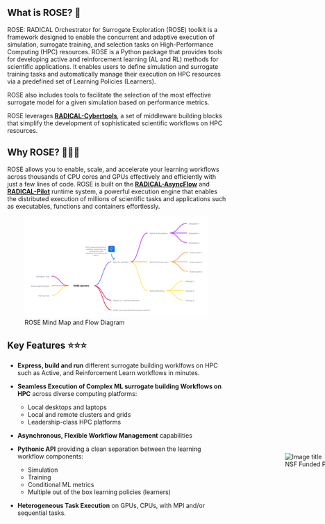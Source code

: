 ## What is ROSE? 🌹

ROSE: RADICAL Orchestrator for Surrogate Exploration (ROSE) toolkit is a framework designed to enable the concurrent and adaptive execution of simulation, surrogate training, and selection tasks on High-Performance Computing (HPC) resources. ROSE is a Python package that provides tools for developing active and reinforcement learning (AL and RL) methods for scientific applications. It enables users to define simulation and surrogate training tasks and automatically manage their execution on HPC resources via a predefined set of Learning Policies (Learners).

ROSE also includes tools to facilitate the selection of the most effective surrogate model for a given simulation based on performance metrics.

ROSE leverages [**RADICAL-Cybertools**](https://radical-cybertools.github.io), a set of middleware building blocks that simplify the development of sophisticated scientific workflows on HPC resources.


## Why ROSE? 🚀🚀🚀
ROSE allows you to enable, scale, and accelerate your learning workflows across thousands of CPU cores and GPUs effectively and efficiently with just a few lines of code.
ROSE is built on the [**RADICAL-AsyncFlow**](https://radical-cybertools.github.io/radical.asyncflow/) and [**RADICAL-Pilot**](https://github.com/radical-cybertools/radical.pilot) runtime system, a powerful execution engine that enables the distributed execution of millions of scientific tasks and applications such as executables, functions and containers effortlessly.


<figure markdown="span" style="position: relative;">
  <img src="assets/rose_mind_flow.png" alt="">
  <figcaption>ROSE Mind Map and Flow Diagram</figcaption>
</figure>


## Key Features ⭐⭐⭐

- **Express, build and run** different surrogate building worklfows on HPC such as Active, and Reinforcement Learn workflows in minutes.
- **Seamless Execution of Complex ML surrogate building Workflows on HPC** across diverse computing platforms:
    - Local desktops and laptops
    - Local and remote clusters and grids
    - Leadership-class HPC platforms

- **Asynchronous, Flexible Workflow Management** capabilities

- **Pythonic API** providing a clean separation between the learning workflow components:
    - Simulation
    - Training
    - Conditional ML metrics
    - Multiple out of the box learning policies (learners)

- **Heterogeneous Task Execution** on GPUs, CPUs, with MPI and/or sequential tasks.

<figure markdown="span" style="position: relative; left: 600px; top: -160px">
  <img src="assets/nsf_logo.png" alt="Image title" width="120">
  <figcaption>NSF Funded Project (#2212550)</figcaption>
</figure>
